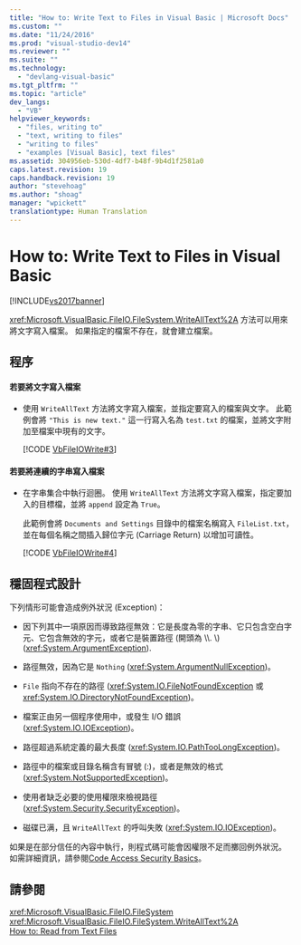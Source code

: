 ```yaml
---
title: "How to: Write Text to Files in Visual Basic | Microsoft Docs"
ms.custom: ""
ms.date: "11/24/2016"
ms.prod: "visual-studio-dev14"
ms.reviewer: ""
ms.suite: ""
ms.technology: 
  - "devlang-visual-basic"
ms.tgt_pltfrm: ""
ms.topic: "article"
dev_langs: 
  - "VB"
helpviewer_keywords: 
  - "files, writing to"
  - "text, writing to files"
  - "writing to files"
  - "examples [Visual Basic], text files"
ms.assetid: 304956eb-530d-4df7-b48f-9b4d1f2581a0
caps.latest.revision: 19
caps.handback.revision: 19
author: "stevehoag"
ms.author: "shoag"
manager: "wpickett"
translationtype: Human Translation
---
```

# How to: Write Text to Files in Visual Basic
[!INCLUDE[vs2017banner](../../../../csharp/includes/vs2017banner.md)]

<xref:Microsoft.VisualBasic.FileIO.FileSystem.WriteAllText%2A> 方法可以用來將文字寫入檔案。  如果指定的檔案不存在，就會建立檔案。  
  
## 程序  
  
#### 若要將文字寫入檔案  
  
-   使用 `WriteAllText` 方法將文字寫入檔案，並指定要寫入的檔案與文字。  此範例會將 `"This is new text."` 這一行寫入名為 `test.txt` 的檔案，並將文字附加至檔案中現有的文字。  
  
     [!CODE [VbFileIOWrite#3](../CodeSnippet/VS_Snippets_VBCSharp/VbFileIOWrite#3)]  
  
#### 若要將連續的字串寫入檔案  
  
-   在字串集合中執行迴圈。  使用 `WriteAllText` 方法將文字寫入檔案，指定要加入的目標檔，並將 `append` 設定為 `True`。  
  
     此範例會將 `Documents and Settings` 目錄中的檔案名稱寫入 `FileList.txt`，並在每個名稱之間插入歸位字元 \(Carriage Return\) 以增加可讀性。  
  
     [!CODE [VbFileIOWrite#4](../CodeSnippet/VS_Snippets_VBCSharp/VbFileIOWrite#4)]  
  
## 穩固程式設計  
 下列情形可能會造成例外狀況 \(Exception\)：  
  
-   因下列其中一項原因而導致路徑無效：它是長度為零的字串、它只包含空白字元、它包含無效的字元，或者它是裝置路徑 \(開頭為 \\\\.  \\\) \(<xref:System.ArgumentException>\).  
  
-   路徑無效，因為它是 `Nothing` \(<xref:System.ArgumentNullException>\)。  
  
-   `File` 指向不存在的路徑 \(<xref:System.IO.FileNotFoundException> 或 <xref:System.IO.DirectoryNotFoundException>\)。  
  
-   檔案正由另一個程序使用中，或發生 I\/O 錯誤 \(<xref:System.IO.IOException>\)。  
  
-   路徑超過系統定義的最大長度 \(<xref:System.IO.PathTooLongException>\)。  
  
-   路徑中的檔案或目錄名稱含有冒號 \(:\)，或者是無效的格式 \(<xref:System.NotSupportedException>\)。  
  
-   使用者缺乏必要的使用權限來檢視路徑 \(<xref:System.Security.SecurityException>\)。  
  
-   磁碟已满，且 `WriteAllText` 的呼叫失敗 \(<xref:System.IO.IOException>\)。  
  
 如果是在部分信任的內容中執行，則程式碼可能會因權限不足而擲回例外狀況。  如需詳細資訊，請參閱[Code Access Security Basics](../Topic/Code%20Access%20Security%20Basics.md)。  
  
## 請參閱  
 <xref:Microsoft.VisualBasic.FileIO.FileSystem>   
 <xref:Microsoft.VisualBasic.FileIO.FileSystem.WriteAllText%2A>   
 [How to: Read from Text Files](../../../../visual-basic/developing-apps/programming/drives-directories-files/how-to-read-from-text-files.md)